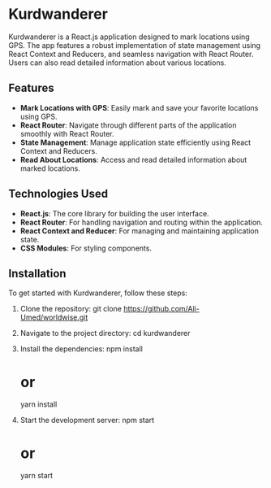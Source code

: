 # Kurdwanderer

Kurdwanderer is a React.js application designed to mark locations using GPS. The app features a robust implementation of state management using React Context and Reducers, and seamless navigation with React Router. Users can also read detailed information about various locations.

## Features

- **Mark Locations with GPS**: Easily mark and save your favorite locations using GPS.
- **React Router**: Navigate through different parts of the application smoothly with React Router.
- **State Management**: Manage application state efficiently using React Context and Reducers.
- **Read About Locations**: Access and read detailed information about marked locations.

## Technologies Used

- **React.js**: The core library for building the user interface.
- **React Router**: For handling navigation and routing within the application.
- **React Context and Reducer**: For managing and maintaining application state.
- **CSS Modules**: For styling components.

## Installation

To get started with Kurdwanderer, follow these steps:

1. Clone the repository:
   git clone https://github.com/Ali-Umed/worldwise.git

2. Navigate to the project directory:
    cd kurdwanderer

3. Install the dependencies:
    npm install
     # or
    yarn install

4. Start the development server:
    npm start
    # or
    yarn start
